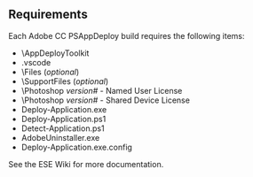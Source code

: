 ## Requirements
Each Adobe CC PSAppDeploy build requires the following items:
- \AppDeployToolkit
- .vscode
- \Files (_optional_)
- \SupportFiles (_optional_)
- \Photoshop *version#* - Named User License
- \Photoshop *version#* - Shared Device License
- Deploy-Application.exe
- Deploy-Application.ps1
- Detect-Application.ps1
- AdobeUninstaller.exe
- Deploy-Application.exe.config

See the ESE Wiki for more documentation.

